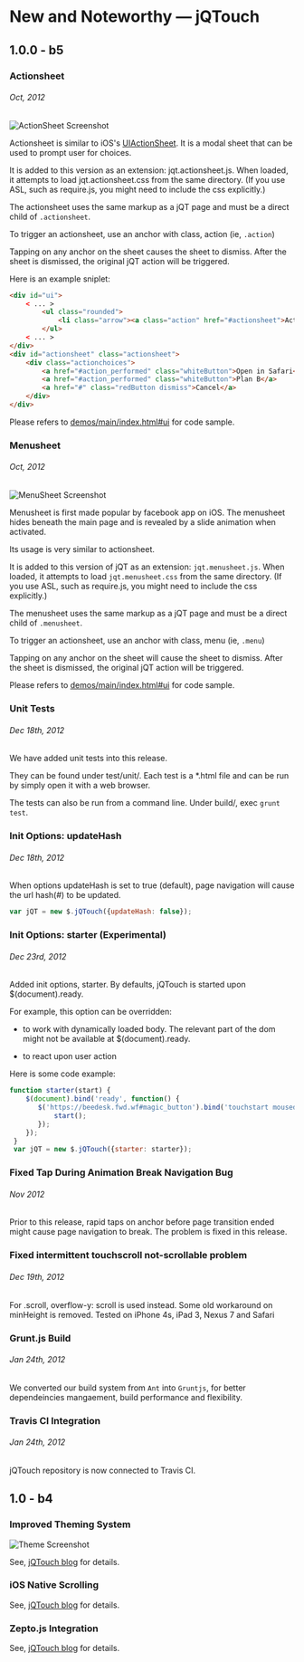 # New and Noteworthy — jQTouch

## 1.0.0 - b5

### Actionsheet

###### Oct, 2012

![ActionSheet Screenshot][9]

Actionsheet is similar to iOS's [UIActionSheet][2]. It is a modal sheet that can be used to prompt user for choices. 

It is added to this version as an extension: jqt.actionsheet.js. When loaded, it attempts to load jqt.actionsheet.css from the same directory. (If you use ASL, such as require.js, you might need to include the css explicitly.) 

The actionsheet uses the same markup as a jQT page and must be a direct child of `.actionsheet`.

To trigger an actionsheet, use an anchor with class, action (ie, `.action`) 

Tapping on any anchor on the sheet causes the sheet to dismiss. After the sheet is dismissed, the original jQT action will be triggered. 

Here is an example sniplet:

```html    
<div id="ui">
    < ... >
        <ul class="rounded">
            <li class="arrow"><a class="action" href="#actionsheet">Action</a></li>
        </ul>
    < ... >
</div>
<div id="actionsheet" class="actionsheet">
    <div class="actionchoices">
        <a href="#action_performed" class="whiteButton">Open in Safari</a>
        <a href="#action_performed" class="whiteButton">Plan B</a>
        <a href="#" class="redButton dismiss">Cancel</a>
    </div>
</div>
```

Please refers to [demos/main/index.html#ui][4] for code sample.

### Menusheet

###### Oct, 2012

![MenuSheet Screenshot][10] 

Menusheet is first made popular by facebook app on iOS. The menusheet hides beneath the main page and is revealed by a slide animation when activated.

Its usage is very similar to actionsheet. 

It is added to this version of jQT as an extension: `jqt.menusheet.js`. When loaded, it attempts to load `jqt.menusheet.css` from the same directory. (If you use ASL, such as require.js, you might need to include the css explicitly.) 

The menusheet uses the same markup as a jQT page and must be a direct child of `.menusheet`. 

To trigger an actionsheet, use an anchor with class, menu (ie, `.menu`) 

Tapping on any anchor on the sheet will cause the sheet to dismiss. After the sheet is dismissed, the original jQT action will be triggered. 

Please refers to [demos/main/index.html#ui][4] for code sample. 

### Unit Tests

###### Dec 18th, 2012

We have added unit tests into this release.

They can be found under test/unit/. Each test is a *.html file and can be run by simply open it with a web browser.

The tests can also be run from a command line. Under build/, exec `grunt test`.

### Init Options: updateHash

###### Dec 18th, 2012

When options updateHash is set to true (default), page navigation will cause the url hash(#) to be updated.

```javascript
var jQT = new $.jQTouch({updateHash: false});
```                      

### Init Options: starter (Experimental)

###### Dec 23rd, 2012

Added init options, starter. By defaults, jQTouch is started upon $(document).ready.

For example, this option can be overridden:

- to work with dynamically loaded body. The relevant part of the dom might not be available at $(document).ready.

- to react upon user action

Here is some code example:

```javascript
function starter(start) {
    $(document).bind('ready', function() {
       $('https://beedesk.fwd.wf#magic_button').bind('touchstart mousedown', function() {
           start();
       });
    });
 }
 var jQT = new $.jQTouch({starter: starter});  
```

### Fixed Tap During Animation Break Navigation Bug

###### Nov 2012

Prior to this release, rapid taps on anchor before page transition ended might cause page navigation to break. The problem is fixed in this release.

### Fixed intermittent touchscroll not-scrollable problem

###### Dec 19th, 2012

For .scroll, overflow-y: scroll is used instead. Some old workaround on minHeight is removed. Tested on iPhone 4s, iPad 3, Nexus 7 and Safari


### Grunt.js Build

###### Jan 24th, 2012

We converted our build system from `Ant` into `Gruntjs`, for better dependeincies mangaement, build performance and flexibility. 

### Travis CI Integration

###### Jan 24th, 2012

jQTouch repository is now connected to Travis CI.

## 1.0 - b4

### Improved Theming System

![Theme Screenshot][3]

See, [jQTouch blog][6] for details.

### iOS Native Scrolling

See, [jQTouch blog][7] for details.

### Zepto.js Integration

See, [jQTouch blog][8] for details.

 [1]: images/ActionSheet_Small.png
 [2]: http://developer.apple.com/library/ios/#documentation/uikit/reference/UIActionSheet_Class/Reference/Reference.html
 [3]: http://25.media.tumblr.com/tumblr_lwknln4IbI1qa206po1_500.png
 [4]: demos/main/index.html#ui
 [6]: http://blog.jqtouch.com/post/14579716419/improved-theming
 [7]: http://blog.jqtouch.com/post/14586457670/ios5-scrolling
 [8]: http://blog.jqtouch.com/post/14576505296/zepto-js
 [9]: https://raw.github.com/senchalabs/jQTouch/gh-pages/screenshots/ActionSheet_Small.png
 [10]: https://raw.github.com/senchalabs/jQTouch/gh-pages/screenshots/MenuSheet_Small.png
